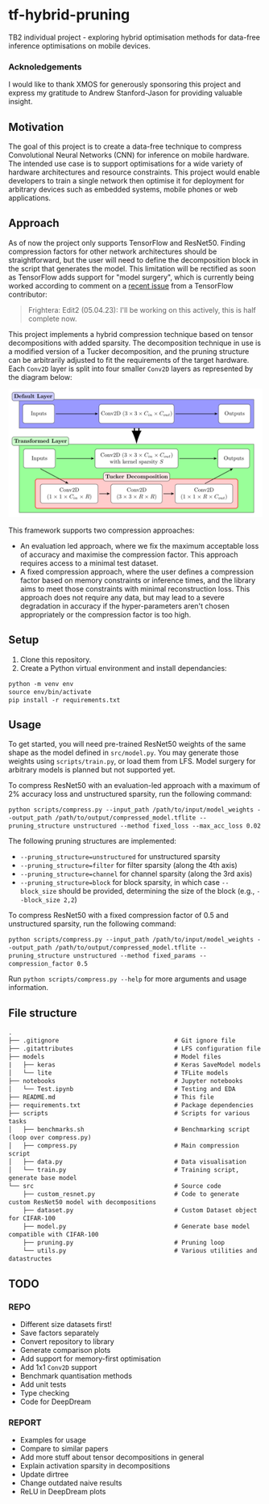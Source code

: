 # tf-hybrid-pruning

TB2 individual project - exploring hybrid optimisation methods for data-free inference optimisations on mobile devices.

### Acknoledgements

I would like to thank XMOS for generously sponsoring this project and express my gratitude to Andrew Stanford-Jason for providing valuable insight.

## Motivation

The goal of this project is to create a data-free technique to compress Convolutional Neural Networks (CNN) for inference on mobile hardware. The intended use case is to support optimisations for a wide variety of hardware architectures and resource constraints. This project would enable developers to train a single network then optimise it for deployment for arbitrary devices such as embedded systems, mobile phones or web applications.

## Approach

As of now the project only supports TensorFlow and ResNet50. Finding compression factors for other network architectures should be straightforward, but the user will need to define the decomposition block in the script that generates the model. This limitation will be rectified as soon as TensorFlow adds support for "model surgery", which is currently being worked according to comment on a [recent issue](https://github.com/keras-team/keras/issues/17569) from a TensorFlow contributor:

> Frightera: Edit2 (05.04.23): I'll be working on this actively, this is half complete now.

This project implements a hybrid compression technique based on tensor decompositions with added sparsity. The decomposition technique in use is a modified version of a Tucker decomposition, and the pruning structure can be arbitrarily adjusted to fit the requirements of the target hardware. Each `Conv2D` layer is split into four smaller `Conv2D` layers as represented by the diagram below:

![Decomposition Diagram](images/decomposition_diagram.png)

This framework supports two compression approaches:

- An evaluation led approach, where we fix the maximum acceptable loss of accuracy and maximise the compression factor. This approach requires access to a minimal test dataset.
- A fixed compression approach, where the user defines a compression factor based on memory constraints or inference times, and the library aims to meet those constraints with minimal reconstruction loss. This approach does not require any data, but may lead to a severe degradation in accuracy if the hyper-parameters aren't chosen appropriately or the compression factor is too high.

## Setup

1. Clone this repository.
2. Create a Python virtual environment and install dependancies:

```
python -m venv env
source env/bin/activate
pip install -r requirements.txt
```

## Usage

To get started, you will need pre-trained ResNet50 weights of the same shape as the model defined in `src/model.py`. You may generate those weights using `scripts/train.py`, or load them from LFS. Model surgery for arbitrary models is planned but not supported yet.

To compress ResNet50 with an evaluation-led approach with a maximum of 2% accuracy loss and unstructured sparsity, run the following command:

```
python scripts/compress.py --input_path /path/to/input/model_weights --output_path /path/to/output/compressed_model.tflite --pruning_structure unstructured --method fixed_loss --max_acc_loss 0.02
```

The following pruning structures are implemented:

- `--pruning_structure=unstructured` for unstructured sparsity
- `--pruning_structure=filter` for filter sparsity (along the 4th axis)
- `--pruning_structure=channel` for channel sparsity (along the 3rd axis)
- `--pruning_structure=block` for block sparsity, in which case `--block_size` should be provided, determining the size of the block (e.g., `--block_size 2,2`)

To compress ResNet50 with a fixed compression factor of 0.5 and unstructured sparsity, run the following command:

```
python scripts/compress.py --input_path /path/to/input/model_weights --output_path /path/to/output/compressed_model.tflite --pruning_structure unstructured --method fixed_params --compression_factor 0.5
```

Run `python scripts/compress.py --help` for more arguments and usage information.

## File structure

>

    .
    ├── .gitignore                                # Git ignore file
    ├── .gitattributes                            # LFS configuration file
    ├── models                                    # Model files
    |   ├── keras                                 # Keras SaveModel models
    │   └── lite                                  # TFLite models
    ├── notebooks                                 # Jupyter notebooks
    │   └── Test.ipynb                            # Testing and EDA
    ├── README.md                                 # This file
    ├── requirements.txt                          # Package dependencies
    ├── scripts                                   # Scripts for various tasks
    │   ├── benchmarks.sh                         # Benchmarking script (loop over compress.py)
    │   ├── compress.py                           # Main compression script
    │   ├── data.py                               # Data visualisation
    │   └── train.py                              # Training script, generate base model
    └── src                                       # Source code
        ├── custom_resnet.py                      # Code to generate custom ResNet50 model with decompositions
        ├── dataset.py                            # Custom Dataset object for CIFAR-100
        ├── model.py                              # Generate base model compatible with CIFAR-100
        ├── pruning.py                            # Pruning loop
        └── utils.py                              # Various utilities and datastructes

>

## TODO

### REPO

- Different size datasets first!
- Save factors separately
- Convert repository to library
- Generate comparison plots
- Add support for memory-first optimisation
- Add 1x1 `Conv2D` support
- Benchmark quantisation methods
- Add unit tests
- Type checking
- Code for DeepDream

### REPORT

- Examples for usage
- Compare to similar papers
- Add more stuff about tensor decompositions in general
- Explain activation sparsity in decompositions
- Update dirtree
- Change outdated naive results
- ReLU in DeepDream plots

